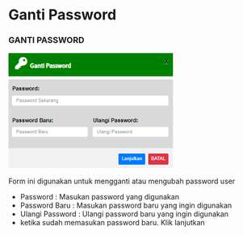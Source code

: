 # Ganti Password

### GANTI PASSWORD

![](../../.gitbook/assets/gantipassword.PNG)

Form ini digunakan untuk mengganti atau mengubah password user&#x20;

* Password : Masukan password yang digunakan
* Password Baru : Masukan password baru yang ingin digunakan
* Ulangi Password : Ulangi password baru yang ingin digunakan
* ketika sudah memasukan password baru. Klik lanjutkan&#x20;
